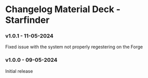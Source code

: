# Changelog Material Deck - Starfinder

### v1.0.1 - 11-05-2024
Fixed issue with the system not properly regestering on the Forge

### v1.0.0 - 09-05-2024
Initial release